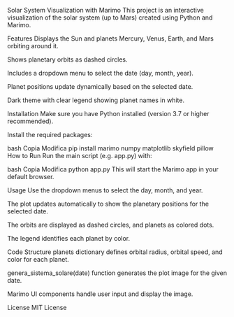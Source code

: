 Solar System Visualization with Marimo
This project is an interactive visualization of the solar system (up to Mars) created using Python and Marimo.

Features
Displays the Sun and planets Mercury, Venus, Earth, and Mars orbiting around it.

Shows planetary orbits as dashed circles.

Includes a dropdown menu to select the date (day, month, year).

Planet positions update dynamically based on the selected date.

Dark theme with clear legend showing planet names in white.

Installation
Make sure you have Python installed (version 3.7 or higher recommended).

Install the required packages:

bash
Copia
Modifica
pip install marimo numpy matplotlib skyfield pillow
How to Run
Run the main script (e.g. app.py) with:

bash
Copia
Modifica
python app.py
This will start the Marimo app in your default browser.

Usage
Use the dropdown menus to select the day, month, and year.

The plot updates automatically to show the planetary positions for the selected date.

The orbits are displayed as dashed circles, and planets as colored dots.

The legend identifies each planet by color.

Code Structure
planets dictionary defines orbital radius, orbital speed, and color for each planet.

genera_sistema_solare(date) function generates the plot image for the given date.

Marimo UI components handle user input and display the image.

License
MIT License

